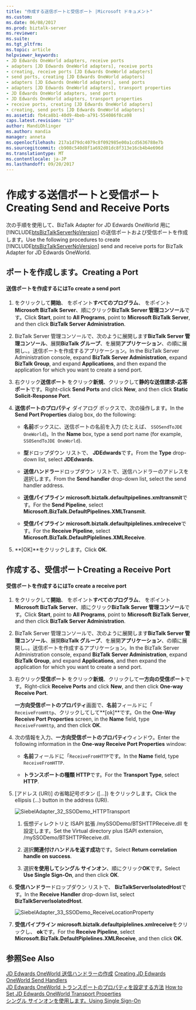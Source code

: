 ```yaml
---
title: "作成する送信ポートと受信ポート |Microsoft ドキュメント"
ms.custom: 
ms.date: 06/08/2017
ms.prod: biztalk-server
ms.reviewer: 
ms.suite: 
ms.tgt_pltfrm: 
ms.topic: article
helpviewer_keywords:
- JD Edwards OneWorld adapters, receive ports
- adapters [JD Edwards OneWorld adapters], receive ports
- creating, receive ports [JD Edwards OneWorld adapters]
- send ports, creating [JD Edwards OneWorld adapters]
- adapters [JD Edwards OneWorld adapters], send ports
- adapters [JD Edwards OneWorld adapters], transport properties
- JD Edwards OneWorld adapters, send ports
- JD Edwards OneWorld adapters, transport properties
- receive ports, creating [JD Edwards OneWorld adapters]
- creating, send ports [JD Edwards OneWorld adapters]
ms.assetid: fb4ca8b1-40d9-4beb-a791-554086f8ca98
caps.latest.revision: "13"
author: MandiOhlinger
ms.author: mandia
manager: anneta
ms.openlocfilehash: 217a1d79dc4079c8f092985e00a1cd5636788e7b
ms.sourcegitcommit: cb908c540d8f1a692d01dc8f313e16cb4b4e696d
ms.translationtype: MT
ms.contentlocale: ja-JP
ms.lasthandoff: 09/20/2017
---
```

# <a name="creating-send-and-receive-ports"></a><span data-ttu-id="54753-102">作成する送信ポートと受信ポート</span><span class="sxs-lookup"><span data-stu-id="54753-102">Creating Send and Receive Ports</span></span>
<span data-ttu-id="54753-103">次の手順を使用して、BizTalk Adapter for JD Edwards OneWorld 用に [!INCLUDE[btsBizTalkServerNoVersion](../includes/btsbiztalkservernoversion-md.md)] の送信ポートおよび受信ポートを作成します。</span><span class="sxs-lookup"><span data-stu-id="54753-103">Use the following procedures to create [!INCLUDE[btsBizTalkServerNoVersion](../includes/btsbiztalkservernoversion-md.md)] send and receive ports for BizTalk Adapter for JD Edwards OneWorld.</span></span>  
  
## <a name="creating-a-port"></a><span data-ttu-id="54753-104">ポートを作成します。</span><span class="sxs-lookup"><span data-stu-id="54753-104">Creating a Port</span></span>  
  
#### <a name="to-create-a-send-port"></a><span data-ttu-id="54753-105">送信ポートを作成するには</span><span class="sxs-lookup"><span data-stu-id="54753-105">To create a send port</span></span>  
  
1.  <span data-ttu-id="54753-106">をクリックして**開始**、 をポイント**すべてのプログラム**、 をポイント**Microsoft BizTalk Server**、順にクリック**BizTalk Server 管理コンソール**です。</span><span class="sxs-lookup"><span data-stu-id="54753-106">Click **Start**, point to **All Programs**, point to **Microsoft BizTalk Server**, and then click **BizTalk Server Administration**.</span></span>  
  
2.  <span data-ttu-id="54753-107">BizTalk Server 管理コンソールで、次のように展開します**BizTalk Server 管理コンソール**、展開**BizTalk グループ**、を展開**アプリケーション**、の順に展開し、。送信ポートを作成するアプリケーション。</span><span class="sxs-lookup"><span data-stu-id="54753-107">In the BizTalk Server Administration console, expand **BizTalk Server Administration**, expand **BizTalk Group**, and expand **Applications**, and then expand the application for which you want to create a send port.</span></span>  
  
3.  <span data-ttu-id="54753-108">右クリック**送信ポート** をクリック**新規**、クリックして**静的な送信請求-応答ポート**です。</span><span class="sxs-lookup"><span data-stu-id="54753-108">Right-click **Send Ports** and click **New**, and then click **Static Solicit-Response Port**.</span></span>  
  
4.  <span data-ttu-id="54753-109">**送信ポートのプロパティ** ダイアログ ボックスで、次の操作します。</span><span class="sxs-lookup"><span data-stu-id="54753-109">In the **Send Port Properties** dialog box, do the following:</span></span>  
  
    -   <span data-ttu-id="54753-110">**名前**ボックスに、送信ポートの名前を入力 (たとえば、 `SSOSendToJDE OneWorld`)。</span><span class="sxs-lookup"><span data-stu-id="54753-110">In the **Name** box, type a send port name (for example, `SSOSendToJDE OneWorld`).</span></span>  
  
    -   <span data-ttu-id="54753-111">**型**ドロップダウン リストで、 **JDEdwards**です。</span><span class="sxs-lookup"><span data-stu-id="54753-111">From the **Type** drop-down list, select **JDEdwards**.</span></span>  
  
    -   <span data-ttu-id="54753-112">**送信ハンドラー**ドロップダウン リストで、送信ハンドラーのアドレスを選択します。</span><span class="sxs-lookup"><span data-stu-id="54753-112">From the **Send handler** drop-down list, select the send handler address.</span></span>  
  
    -   <span data-ttu-id="54753-113">**送信パイプライン** **microsoft.biztalk.defaultpipelines.xmltransmit**です。</span><span class="sxs-lookup"><span data-stu-id="54753-113">For the **Send Pipeline**, select **Microsoft.BizTalk.DefaultPipelines.XMLTransmit**.</span></span>  
  
    -   <span data-ttu-id="54753-114">**受信パイプライン** **microsoft.biztalk.defaultpiplelines.xmlreceive**です。</span><span class="sxs-lookup"><span data-stu-id="54753-114">For the **Receive Pipeline**, select **Microsoft.BizTalk.DefaultPiplelines.XMLReceive**.</span></span>  
  
5.  <span data-ttu-id="54753-115">**[OK]**をクリックします。</span><span class="sxs-lookup"><span data-stu-id="54753-115">Click **OK**.</span></span>  
  
## <a name="creating-a-receive-port"></a><span data-ttu-id="54753-116">作成する、受信ポート</span><span class="sxs-lookup"><span data-stu-id="54753-116">Creating a Receive Port</span></span>  
  
#### <a name="to-create-a-receive-port"></a><span data-ttu-id="54753-117">受信ポートを作成するには</span><span class="sxs-lookup"><span data-stu-id="54753-117">To create a receive port</span></span>  
  
1.  <span data-ttu-id="54753-118">をクリックして**開始**、 をポイント**すべてのプログラム**、 をポイント**Microsoft BizTalk Server**、順にクリック**BizTalk Server 管理コンソール**です。</span><span class="sxs-lookup"><span data-stu-id="54753-118">Click **Start**, point to **All Programs**, point to **Microsoft BizTalk Server**, and then click **BizTalk Server Administration**.</span></span>  
  
2.  <span data-ttu-id="54753-119">BizTalk Server 管理コンソールで、次のように展開します**BizTalk Server 管理コンソール**、展開**BizTalk グループ**、を展開**アプリケーション**、の順に展開し、。送信ポートを作成するアプリケーション。</span><span class="sxs-lookup"><span data-stu-id="54753-119">In the BizTalk Server Administration console, expand **BizTalk Server Administration**, expand **BizTalk Group**, and expand **Applications**, and then expand the application for which you want to create a send port.</span></span>  
  
3.  <span data-ttu-id="54753-120">右クリック**受信ポート** をクリック**新規**、クリックして**一方向の受信ポート**です。</span><span class="sxs-lookup"><span data-stu-id="54753-120">Right-click **Receive Ports** and click **New**, and then click **One-way Receive Port**.</span></span>  
  
     <span data-ttu-id="54753-121">**一方向受信ポートのプロパティ**画面で、**名前**フィールドに「 `ReceiveFromHttp`、クリックしてして**[ok]**です。</span><span class="sxs-lookup"><span data-stu-id="54753-121">On the **One-Way Receive Port Properties** screen, in the **Name** field, type `ReceiveFromHttp`, and then click **OK**.</span></span>  
  
4.  <span data-ttu-id="54753-122">次の情報を入力、**一方向受信ポートのプロパティ**ウィンドウ。</span><span class="sxs-lookup"><span data-stu-id="54753-122">Enter the following information in the **One-way Receive Port Properties** window:</span></span>  
  
    -   <span data-ttu-id="54753-123">**名前**フィールドに「`ReceiveFromHTTP`です。</span><span class="sxs-lookup"><span data-stu-id="54753-123">In the **Name** field, type `ReceiveFromHTTP`.</span></span>  
  
    -   <span data-ttu-id="54753-124">**トランスポートの種類** **HTTP**です。</span><span class="sxs-lookup"><span data-stu-id="54753-124">For the **Transport Type**, select **HTTP**.</span></span>  
  
5.  <span data-ttu-id="54753-125">[アドレス (URI)] の省略記号ボタン ([...]) をクリックします。</span><span class="sxs-lookup"><span data-stu-id="54753-125">Click the ellipsis (…) button in the address (URI).</span></span>  
  
     ![](../core/media/siebeladapter-32-ssodemo-httptransport.gif "SiebelAdapter_32_SSODemo_HTTPTransport")  
  
    1.  <span data-ttu-id="54753-126">仮想ディレクトリと ISAPI 拡張 /mySSODemo/BTSHTTPReceive.dll を設定します。</span><span class="sxs-lookup"><span data-stu-id="54753-126">Set the Virtual directory plus ISAPI extension, /mySSODemo/BTSHTTPReceive.dll.</span></span>  
  
    2.  <span data-ttu-id="54753-127">選択**関連付けハンドルを返す成功**です。</span><span class="sxs-lookup"><span data-stu-id="54753-127">Select **Return correlation handle on success**.</span></span>  
  
    3.  <span data-ttu-id="54753-128">選択**を使用してシングル サインオン**、順にクリック**OK**です。</span><span class="sxs-lookup"><span data-stu-id="54753-128">Select **Use Single Sign-On**, and then click **OK**.</span></span>  
  
6.  <span data-ttu-id="54753-129">**受信ハンドラー**ドロップダウン リストで、 **BizTalkServerIsolatedHost**です。</span><span class="sxs-lookup"><span data-stu-id="54753-129">In the **Receive Handler** drop-down list, select **BizTalkServerIsolatedHost**.</span></span>  
  
     ![](../core/media/siebeladapter-33-ssodemo-receivelocationproperty.gif "SiebelAdapter_33_SSODemo_ReceiveLocationProperty")  
  
7.  <span data-ttu-id="54753-130">**受信パイプライン** **microsoft.biztalk.defaultpiplelines.xmlreceive**をクリックし、 **ok**です。</span><span class="sxs-lookup"><span data-stu-id="54753-130">For the **Receive Pipeline**, select **Microsoft.BizTalk.DefaultPiplelines.XMLReceive**, and then click **OK**.</span></span>  
  
## <a name="see-also"></a><span data-ttu-id="54753-131">参照</span><span class="sxs-lookup"><span data-stu-id="54753-131">See Also</span></span>  
 <span data-ttu-id="54753-132">[JD Edwards OneWorld 送信ハンドラーの作成](../core/creating-jd-edwards-oneworld-send-handlers.md) </span><span class="sxs-lookup"><span data-stu-id="54753-132">[Creating JD Edwards OneWorld Send Handlers](../core/creating-jd-edwards-oneworld-send-handlers.md) </span></span>  
 <span data-ttu-id="54753-133">[JD Edwards OneWorld トランスポートのプロパティを設定する方法](../core/how-to-set-jd-edwards-oneworld-transport-properties.md) </span><span class="sxs-lookup"><span data-stu-id="54753-133">[How to Set JD Edwards OneWorld Transport Properties](../core/how-to-set-jd-edwards-oneworld-transport-properties.md) </span></span>  
 [<span data-ttu-id="54753-134">シングル サインオンを使用します。</span><span class="sxs-lookup"><span data-stu-id="54753-134">Using Single Sign-On</span></span>](../core/using-single-sign-on3.md)
